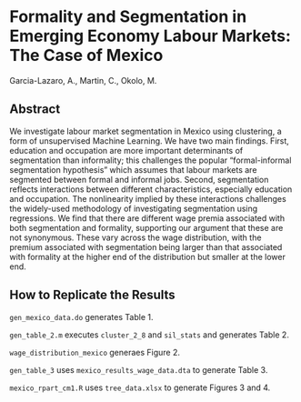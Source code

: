 # Formality and Segmentation in Emerging Economy Labour Markets: The Case of Mexico

Garcia-Lazaro, A., Martin, C., Okolo, M.

## Abstract

We investigate labour market segmentation in Mexico using clustering, a form of unsupervised Machine Learning. We have two main findings. 
First, education and occupation are more important determinants of segmentation than informality; this challenges the popular “formal-informal segmentation
hypothesis” which assumes that labour markets are segmented between formal and informal jobs.
Second, segmentation reflects interactions between different characteristics, especially education and occupation.
The nonlinearity implied by these interactions challenges the widely-used methodology of investigating segmentation using regressions.
We find that there are different wage premia associated with both segmentation and formality, supporting our argument that these are not synonymous. These vary across
the wage distribution, with the premium associated with segmentation being larger than that associated with formality at the higher end of the distribution but smaller at the lower end.

## How to Replicate the Results

`gen_mexico_data.do` generates Table 1.

`gen_table_2.m` executes `cluster_2_8` and `sil_stats` and generates Table 2.

`wage_distribution_mexico` generaes Figure 2.

`gen_table_3` uses `mexico_results_wage_data.dta` to generate Table 3.

`mexico_rpart_cm1.R` uses `tree_data.xlsx` to generate Figures 3 and 4.
